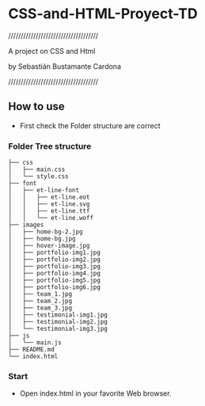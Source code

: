 # CSS-and-HTML-Proyect-TD
////////////////////////////////////

A project on CSS and Html

by Sebastián Bustamante Cardona

////////////////////////////////////

## How to use

- First check the Folder structure are correct

### Folder Tree structure

```
├── css
│   ├── main.css
│   └── style.css
├── font
│   ├── et-line-font
│   │   ├── et-line.eot
│   │   ├── et-line.svg
│   │   ├── et-line.ttf
│   │   └── et-line.woff
├── images
│   ├── home-bg-2.jpg
│   ├── home-bg.jpg
│   ├── hover-image.jpg
│   ├── portfolio-img1.jpg
│   ├── portfolio-img2.jpg
│   ├── portfolio-img3.jpg
│   ├── portfolio-img4.jpg
│   ├── portfolio-img5.jpg
│   ├── portfolio-img6.jpg
│   ├── team_1.jpg
│   ├── team_2.jpg
│   ├── team_3.jpg
│   ├── testimonial-img1.jpg
│   ├── testimonial-img2.jpg
│   └── testimonial-img3.jpg
├── js
│   └── main.js
├── README.md
└── index.html
```

### Start

- Open index.html in your favorite Web browser.
